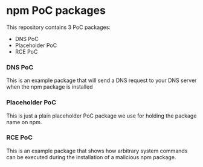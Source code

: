 # npm PoC packages

This repository contains 3 PoC packages:

- DNS PoC
- Placeholder PoC
- RCE PoC

### DNS PoC
This is an example package that will send a DNS request to your DNS server when the npm package is installed

### Placeholder PoC
This is just a plain placeholder PoC package we use for holding the package name on npm.

### RCE PoC
This is an example package that shows how arbitrary system commands can be executed during the installation of a malicious npm package.